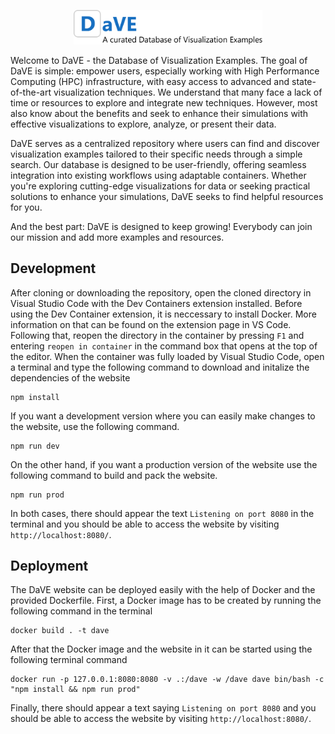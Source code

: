 
<p align=center>
  <img src="/website/public/images/home_logo.svg" width="60%">
</p>

Welcome to DaVE - the Database of Visualization Examples.
The goal of DaVE is simple: empower users, especially working with High Performance Computing (HPC) infrastructure, with easy access to advanced and state-of-the-art visualization techniques.
We understand that many face a lack of time or resources to explore and integrate new techniques.
However, most also know about the benefits and seek to enhance their simulations with effective visualizations to explore, analyze, or present their data.

DaVE serves as a centralized repository where users can find and discover visualization examples tailored to their specific needs through a simple search.
Our database is designed to be user-friendly, offering seamless integration into existing workflows using adaptable containers.
Whether you're exploring cutting-edge visualizations for data or seeking practical solutions to enhance your simulations, DaVE seeks to find helpful resources for you.

And the best part: DaVE is designed to keep growing!
Everybody can join our mission and add more examples and resources.

## Development ###
After cloning or downloading the repository, open the cloned directory in Visual Studio Code with the Dev Containers extension installed.
Before using the Dev Container extension, it is neccessary to install Docker.
More information on that can be found on the extension page in VS Code.
Following that, reopen the directory in the container by pressing `F1` and entering `reopen in container` in the command box that opens at the top of the editor.
When the container was fully loaded by Visual Studio Code, open a terminal and type the following command to download and initalize the dependencies of the website
```
npm install
```

If you want a development version where you can easily make changes to the website, use the following command.
```
npm run dev
```
On the other hand, if you want a production version of the website use the following command to build and pack the website.
```
npm run prod
```
In both cases, there should appear the text `Listening on port 8080` in the terminal and you should be able to access the website by visiting `http://localhost:8080/`.

## Deployment ##
The DaVE website can be deployed easily with the help of Docker and the provided Dockerfile.
First, a Docker image has to be created by running the following command in the terminal
```
docker build . -t dave
```
After that the Docker image and the website in it can be started using the following terminal command
```
docker run -p 127.0.0.1:8080:8080 -v .:/dave -w /dave dave bin/bash -c "npm install && npm run prod"
```
Finally, there should appear a text saying `Listening on port 8080` and you should be able to access the website by visiting `http://localhost:8080/`.